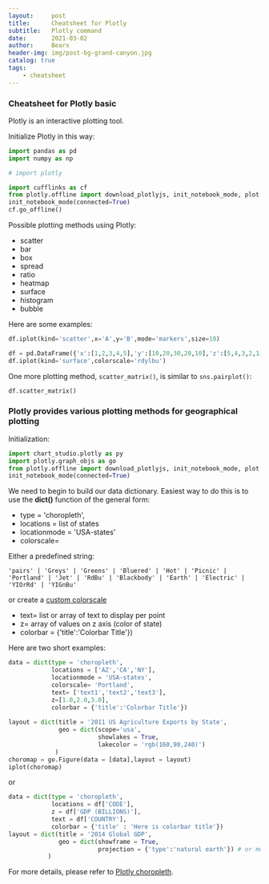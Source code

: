 ```yaml
---
layout:     post
title:      Cheatsheet for Plotly
subtitle:   Plotly command
date:       2021-03-02
author:     Bearx
header-img: img/post-bg-grand-canyon.jpg
catalog: true
tags:
    - cheatsheet
---
```


### Cheatsheet for Plotly basic

Plotly is an interactive plotting tool.

Initialize Plotly in this way:
```python
import pandas as pd
import numpy as np

# import plotly

import cufflinks as cf
from plotly.offline import download_plotlyjs, init_notebook_mode, plot, iplot
init_notebook_mode(connected=True)
cf.go_offline()
```

Possible plotting methods using Plotly:
* scatter
* bar
* box
* spread
* ratio
* heatmap
* surface
* histogram
* bubble

Here are some examples:
```python
df.iplot(kind='scatter',x='A',y='B',mode='markers',size=10)

df = pd.DataFrame({'x':[1,2,3,4,5],'y':[10,20,30,20,10],'z':[5,4,3,2,1]})
df.iplot(kind='surface',colorscale='rdylbu')
```

One more plotting method, `scatter_matrix()`, is similar to `sns.pairplot()`:
```python
df.scatter_matrix()
```

### Plotly provides various plotting methods for geographical plotting
Initialization:
```python
import chart_studio.plotly as py
import plotly.graph_objs as go 
from plotly.offline import download_plotlyjs, init_notebook_mode, plot, iplot
init_notebook_mode(connected=True) 
```

We need to begin to build our data dictionary. Easiest way to do this is to use the **dict()** function of the general form:

* type = 'choropleth',
* locations = list of states
* locationmode = 'USA-states'
* colorscale= 

Either a predefined string:

    'pairs' | 'Greys' | 'Greens' | 'Bluered' | 'Hot' | 'Picnic' | 'Portland' | 'Jet' | 'RdBu' | 'Blackbody' | 'Earth' | 'Electric' | 'YIOrRd' | 'YIGnBu'

or create a [custom colorscale](https://plot.ly/python/heatmap-and-contour-colorscales/)

* text= list or array of text to display per point
* z= array of values on z axis (color of state)
* colorbar = {'title':'Colorbar Title'})

Here are two short examples:
```python
data = dict(type = 'choropleth',
            locations = ['AZ','CA','NY'],
            locationmode = 'USA-states',
            colorscale= 'Portland',
            text= ['text1','text2','text3'],
            z=[1.0,2.0,3.0],
            colorbar = {'title':'Colorbar Title'})
            
layout = dict(title = '2011 US Agriculture Exports by State',
              geo = dict(scope='usa',
                         showlakes = True,
                         lakecolor = 'rgb(160,90,240)')
             )
choromap = go.Figure(data = [data],layout = layout)
iplot(choromap)
```
or
```python
data = dict(type = 'choropleth',
            locations = df['CODE'],
            z = df['GDP (BILLIONS)'],
            text = df['COUNTRY'],
            colorbar = {'title' : 'Here is colorbar title'})
layout = dict(title = '2014 Global GDP',
              geo = dict(showframe = True,
                         projection = {'type':'natural earth'}) # or mercator
           )
```

For more details, please refer to [Plotly choropleth](https://plotly.com/python/reference/#choropleth).
